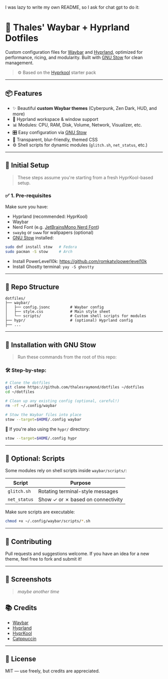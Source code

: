 I was lazy to write my own README, so I ask for chat gpt to do it:

# 🌌 Thales' Waybar + Hyprland Dotfiles

Custom configuration files for [Waybar](https://github.com/Alexays/Waybar) and [Hyprland](https://github.com/hyprwm/Hyprland), optimized for performance, ricing, and modularity. Built with [GNU Stow](https://www.gnu.org/software/stow/) for clean management.

> ⚙️ Based on the [Hyprkool](https://github.com/thrombe/hyprkool) starter pack

---

## 📦 Features

- ✨ Beautiful **custom Waybar themes** (Cyberpunk, Zen Dark, HUD, and more)
- 🧱 Hyprland workspace & window support
- 📊 Modules: CPU, RAM, Disk, Volume, Network, Visualizer, etc.
- 🎛️ Easy configuration via [GNU Stow](https://www.gnu.org/software/stow/)
- 🔮 Transparent, blur-friendly, themed CSS
- ⚙️ Shell scripts for dynamic modules (`glitch.sh`, `net_status`, etc.)

---

## 🚀 Initial Setup

> These steps assume you're starting from a fresh HyprKool-based setup.

### ✅ 1. Pre-requisites

Make sure you have:

- Hyprland (recommended: HyprKool)
- Waybar
- Nerd Font (e.g. [JetBrainsMono Nerd Font](https://www.nerdfonts.com/font-downloads))
- `swaybg` or `swww` for wallpapers (optional)
- [GNU Stow](https://www.gnu.org/software/stow/) installed:

```bash
sudo dnf install stow   # Fedora
sudo pacman -S stow     # Arch
```

- Install PowerLevel10k: https://github.com/romkatv/powerlevel10k
- Install Ghostty terminal: ```yay -S ghostty```

---

## 📁 Repo Structure

```
dotfiles/
├── waybar/
│   ├── config.jsonc         # Waybar config
│   ├── style.css            # Main style sheet
│   └── scripts/             # Custom shell scripts for modules
├── hypr/                    # (optional) Hyprland config
├── ...
```

---

## 📂 Installation with GNU Stow

> Run these commands from the root of this repo:

### 🛠️ Step-by-step:

```bash
# Clone the dotfiles
git clone https://github.com/thalesraymond/dotfiles ~/dotfiles
cd ~/dotfiles

# Clean up any existing config (optional, careful!)
rm -rf ~/.config/waybar

# Stow the Waybar files into place
stow --target=$HOME/.config waybar
```

📌 If you're also using the `hypr/` directory:
```bash
stow --target=$HOME/.config hypr
```

---

## 🧪 Optional: Scripts

Some modules rely on shell scripts inside `waybar/scripts/`:

| Script        | Purpose                           |
|---------------|-----------------------------------|
| `glitch.sh`   | Rotating terminal-style messages  |
| `net_status`  | Show ✓ or ✗ based on connectivity |

Make sure scripts are executable:

```bash
chmod +x ~/.config/waybar/scripts/*.sh
```

---

## 💬 Contributing

Pull requests and suggestions welcome. If you have an idea for a new theme, feel free to fork and submit it!

---

## 📸 Screenshots

> *maybe another time*

## 📚 Credits

- [Waybar](https://github.com/Alexays/Waybar)
- [Hyprland](https://github.com/hyprwm/Hyprland)
- [HyprKool](https://github.com/hyprwm/HyprKool)
- [Catppuccin](https://github.com/catppuccin)

---

## 🧠 License

MIT — use freely, but credits are appreciated.
